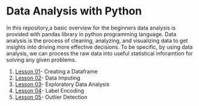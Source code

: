 # Data Analysis with Python
In this repository,a basic overview for the beginners data analysis is provided with pandas library in python programming language. Data analysis is the process of cleaning, analyzing, and visualizing data to get insights into driving more effective decisions. To be specific, by using data analysis, we can process the raw data into useful statistical inforamtion for solving any given problems.
1. [Lesson 01](https://github.com/lakpa-tamang9/Data-Analysis-with-Python/blob/main/Creating%20dataframe.ipynb)- Creating a Dataframe
2. [Lesson 02](https://github.com/lakpa-tamang9/Data-Analysis-with-Python/blob/main/Data%20Imputing.ipynb)- Data Imputing
3. [Lesson 03](https://github.com/lakpa-tamang9/Data-Analysis-with-Python/blob/main/Exploratory%20Data%20Analysis.ipynb)- Exploratory Data Analysis
4. [Lesson 04](https://github.com/lakpa-tamang9/Data-Analysis-with-Python/blob/main/Label%20Encoding%20and%20One%20hot%20encoding.ipynb)- Label Encoding
5. [Lesson 05](https://github.com/lakpa-tamang9/Data-Analysis-with-Python/blob/main/Outlier%20detection.ipynb)- Outlier Detection
